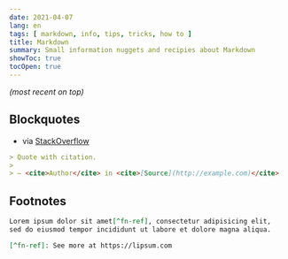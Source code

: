 ```yaml
---
date: 2021-04-07
lang: en
tags: [ markdown, info, tips, tricks, how to ]
title: Markdown
summary: Small information nuggets and recipies about Markdown
showToc: true
tocOpen: true
---
```


*(most recent on top)*

## Blockquotes

* via [StackOverflow](https://stackoverflow.com/a/2002150)

```markdown
> Quote with citation.
> 
> — <cite>Author</cite> in <cite>[Source](http://example.com)</cite>
```

## Footnotes

```markdown
Lorem ipsum dolor sit amet[^fn-ref], consectetur adipisicing elit,  
sed do eiusmod tempor incididunt ut labore et dolore magna aliqua.

[^fn-ref]: See more at https://lipsum.com
```
